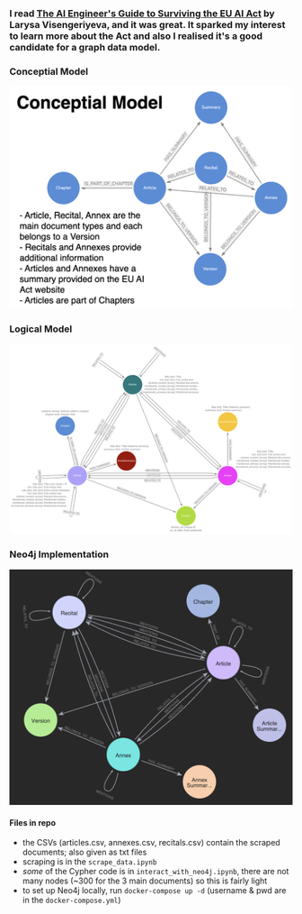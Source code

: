 ### I read [The AI Engineer's Guide to Surviving the EU AI Act](https://www.oreilly.com/library/view/the-ai-engineers/9781098172480/) by Larysa Visengeriyeva, and it was great. It sparked my interest to learn more about the Act and also I realised it's a good candidate for a graph data model.

### Conceptial Model

![conceptual-model](info_pics/conceptial_model.png)

### Logical Model

![logical-model](info_pics/logical_model.png)

### Neo4j Implementation

![neo4j-vis](info_pics/neo4j_vis.png)

#### Files in repo

- the CSVs (articles.csv, annexes.csv, recitals.csv) contain the scraped documents; also given as txt files
- scraping is in the `scrape_data.ipynb`
- *some* of the Cypher code is in `interact_with_neo4j.ipynb`, there are not many nodes (~300 for the 3 main documents) so this is fairly light
- to set up Neo4j locally, run `docker-compose up -d` (username & pwd are in the `docker-compose.yml`) 
